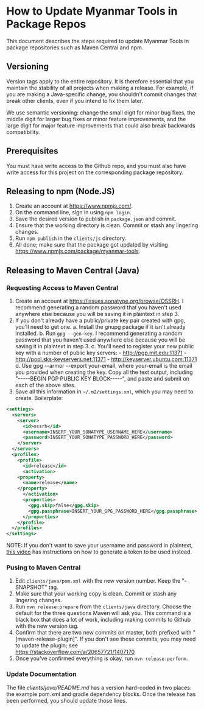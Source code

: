 # How to Update Myanmar Tools in Package Repos

This document describes the steps required to update Myanmar Tools in package repositories such as Maven Central and npm.

## Versioning

Version tags apply to the entire repository.  It is therefore essential that you maintain the stability of all projects when making a release.  For example, if you are making a Java-specific change, you shouldn't commit changes that break other clients, even if you intend to fix them later.

We use semantic versioning: change the small digit for minor bug fixes, the middle digit for larger bug fixes or minor feature improvements, and the large digit for major feature improvements that could also break backwards compatibility.

## Prerequisites

You must have write access to the Github repo, and you must also have write access for this project on the corresponding package repository.

## Releasing to npm (Node.JS)

1. Create an account at https://www.npmjs.com/.
2. On the command line, sign in using `npm login`.
3. Save the desired version to publish in `package.json` and commit.
4. Ensure that the working directory is clean.  Commit or stash any lingering changes.
4. Run `npm publish` in the `clients/js` directory.
5. All done; make sure that the package got updated by visiting https://www.npmjs.com/package/myanmar-tools.

## Releasing to Maven Central (Java)

### Requesting Access to Maven Central

1. Create an account at https://issues.sonatype.org/browse/OSSRH.  I recommend generating a random password that you haven't used anywhere else because you will be saving it in plaintext in step 3.
2. If you don't already have a public/private key pair created with gpg, you'll need to get one.
    a. Install the gnupg package if it isn't already installed.
    b. Run `gpg --gen-key`.  I recommend generating a random password that you haven't used anywhere else because you will be saving it in plaintext in step 3.
    c. You'll need to register your new public key with a number of public key servers:
        - http://pgp.mit.edu:11371
        - http://pool.sks-keyservers.net:11371
        - http://keyserver.ubuntu.com:11371
    d. Use gpg --armor --export your-email, where your-email is the email you provided when creating the key. Copy all the text output, including "-----BEGIN PGP PUBLIC KEY BLOCK-----", and paste and submit on each of the above sites.
3. Save all this information in `~/.m2/settings.xml`, which you may need to create.  Boilerplate:

```xml
<settings>
  <servers>
    <server>
      <id>ossrh</id>
      <username>INSERT_YOUR_SONATYPE_USERNAME_HERE</username>
      <password>INSERT_YOUR_SONATYPE_PASSWORD_HERE</password>
    </server>
  </servers>
  <profiles>
    <profile>
      <id>release</id>
      <activation>
    <property>
      <name>release</name>
    </property>
      </activation>
      <properties>
        <gpg.skip>false</gpg.skip>
        <gpg.passphrase>INSERT_YOUR_GPG_PASSWORD_HERE</gpg.passphrase>
      </properties>
    </profile>
  </profiles>
</settings>
```

NOTE: If you don't want to save your username and password in plaintext, [this video](https://www.youtube.com/watch?v=b5D2EBjLp40) has instructions on how to generate a token to be used instead.

### Pusing to Maven Central

1. Edit `clients/java/pom.xml` with the new version number.  Keep the "-SNAPSHOT" tag.
2. Make sure that your working copy is clean.  Commit or stash any lingering changes.
3. Run `mvn release:prepare` from the `clients/java` directory.  Choose the default for the three questions Maven will ask you.  This command is a black box that does a lot of work, including making commits to Github with the new version tag.
4. Confirm that there are two new commits on master, both prefixed with "[maven-release-plugin]".  If you don't see these commits, you may need to update the plugin; see https://stackoverflow.com/a/20657721/1407170
5. Once you've confirmed everything is okay, run `mvn release:perform`.

### Update Documentation

The file *clients/java/README.md* has a version hard-coded in two places: the example pom.xml and gradle dependency blocks.  Once the release has been performed, you should update those lines.
